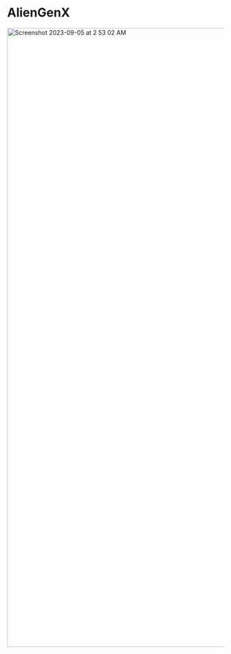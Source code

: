 # AlienGenX

<img width="1440" alt="Screenshot 2023-09-05 at 2 53 02 AM" src="https://github.com/dev-32/AlienGenX/assets/99115141/5eaea8da-8ff5-488a-acf5-78df86904bf9">



